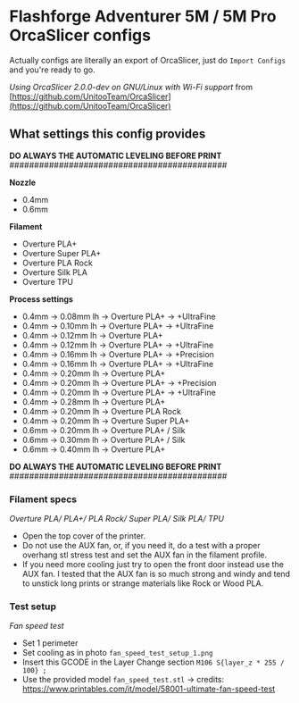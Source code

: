 # Flashforge Adventurer 5M / 5M Pro OrcaSlicer configs

Actually configs are literally an export of OrcaSlicer, just do `Import Configs` and you're ready to go.

*Using OrcaSlicer 2.0.0-dev on GNU/Linux with Wi-Fi support* from [https://github.com/UnitooTeam/OrcaSlicer](https://github.com/UnitooTeam/OrcaSlicer)


## What settings this config provides

**DO ALWAYS THE AUTOMATIC LEVELING BEFORE PRINT**
############################################

**Nozzle**

- 0.4mm
- 0.6mm


**Filament**

- Overture PLA+
- Overture Super PLA+
- Overture PLA Rock
- Overture Silk PLA
- Overture TPU


**Process settings**

- 0.4mm -> 0.08mm lh -> Overture PLA+ -> +UltraFine
- 0.4mm -> 0.10mm lh -> Overture PLA+ -> +UltraFine
- 0.4mm -> 0.12mm lh -> Overture PLA+
- 0.4mm -> 0.12mm lh -> Overture PLA+ -> +UltraFine
- 0.4mm -> 0.16mm lh -> Overture PLA+ -> +Precision
- 0.4mm -> 0.16mm lh -> Overture PLA+ -> +UltraFine
- 0.4mm -> 0.20mm lh -> Overture PLA+
- 0.4mm -> 0.20mm lh -> Overture PLA+ -> +Precision
- 0.4mm -> 0.20mm lh -> Overture PLA+ -> +UltraFine
- 0.4mm -> 0.28mm lh -> Overture PLA+
- 0.4mm -> 0.20mm lh -> Overture PLA Rock
- 0.4mm -> 0.20mm lh -> Overture Super PLA+
- 0.6mm -> 0.20mm lh -> Overture PLA+ / Silk
- 0.6mm -> 0.30mm lh -> Overture PLA+ / Silk
- 0.6mm -> 0.40mm lh -> Overture PLA+

**DO ALWAYS THE AUTOMATIC LEVELING BEFORE PRINT**
############################################

### Filament specs

*Overture PLA/ PLA+/ PLA Rock/ Super PLA/ Silk PLA/ TPU*

- Open the top cover of the printer.
- Do not use the AUX fan, or, if you need it, do a test with a proper overhang stl stress test and set the AUX fan in the filament profile.
- If you need more cooling just try to open the front door instead use the AUX fan.
I tested that the AUX fan is so much strong and windy and tend to unstick long prints or
strange materials like Rock or Wood PLA.


### Test setup

*Fan speed test*

- Set 1 perimeter
- Set cooling as in photo `fan_speed_test_setup_1.png`
- Insert this GCODE in the Layer Change section `M106 S{layer_z * 255 / 100} ;`
- Use the provided model `fan_speed_test.stl` -> credits: https://www.printables.com/it/model/58001-ultimate-fan-speed-test

